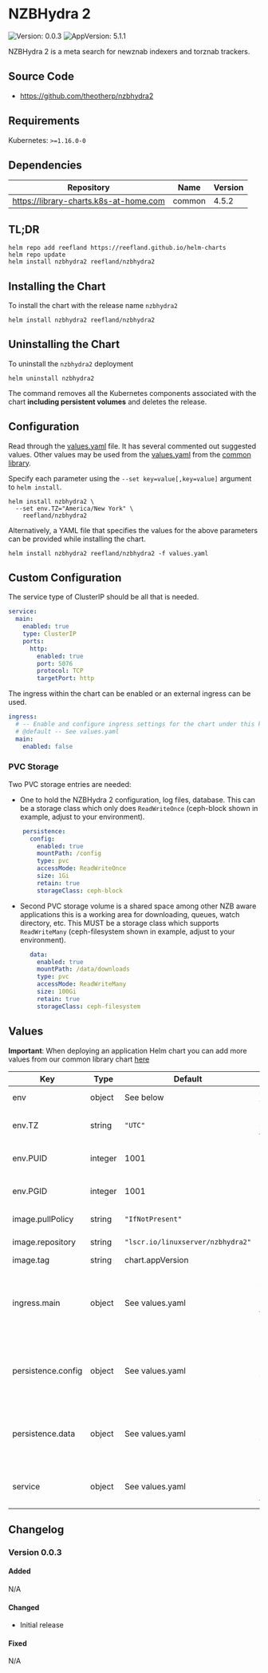 # NZBHydra 2

![Version: 0.0.3](https://img.shields.io/badge/Version-0.0.3-informational?style=flat-square) ![AppVersion: 5.1.1](https://img.shields.io/badge/AppVersion-5.1.1-informational?style=flat-square)

NZBHydra 2 is a meta search for newznab indexers and torznab trackers.

## Source Code

* <https://github.com/theotherp/nzbhydra2>

## Requirements

Kubernetes: `>=1.16.0-0`

## Dependencies

| Repository | Name | Version |
|------------|------|---------|
| <https://library-charts.k8s-at-home.com> | common | 4.5.2 |

## TL;DR

```console
helm repo add reefland https://reefland.github.io/helm-charts
helm repo update
helm install nzbhydra2 reefland/nzbhydra2
```

## Installing the Chart

To install the chart with the release name `nzbhydra2`

```console
helm install nzbhydra2 reefland/nzbhydra2
```

## Uninstalling the Chart

To uninstall the `nzbhydra2` deployment

```console
helm uninstall nzbhydra2
```

The command removes all the Kubernetes components associated with the chart **including persistent volumes** and deletes the release.

## Configuration

Read through the [values.yaml](./values.yaml) file. It has several commented out suggested values.
Other values may be used from the [values.yaml](https://github.com/reefland/helm-charts/blob/main/charts/library/common/values.yaml) from the [common library](https://github.com/k8s-at-home/library-charts/tree/main/charts/stable/common).

Specify each parameter using the `--set key=value[,key=value]` argument to `helm install`.

```console
helm install nzbhydra2 \
  --set env.TZ="America/New York" \
    reefland/nzbhydra2
```

Alternatively, a YAML file that specifies the values for the above parameters can be provided while installing the chart.

```console
helm install nzbhydra2 reefland/nzbhydra2 -f values.yaml
```

## Custom Configuration

The service type of ClusterIP should be all that is needed.

```yaml
service:
  main:
    enabled: true
    type: ClusterIP
    ports:
      http:
        enabled: true
        port: 5076
        protocol: TCP
        targetPort: http
```

The ingress within the chart can be enabled or an external ingress can be used.

```yaml
ingress:
  # -- Enable and configure ingress settings for the chart under this key.
  # @default -- See values.yaml
  main:
    enabled: false
```

### PVC Storage

Two PVC storage entries are needed:

* One to hold the NZBHydra 2 configuration, log files, database.  This can be a storage class which only does `ReadWriteOnce` (ceph-block shown in example, adjust to your environment).

```yaml
    persistence:
      config:
        enabled: true
        mountPath: /config
        type: pvc
        accessMode: ReadWriteOnce
        size: 1Gi
        retain: true
        storageClass: ceph-block
```

* Second PVC storage volume is a shared space among other NZB aware applications this is a working area for downloading, queues, watch directory, etc.  This MUST be a storage class which supports `ReadWriteMany` (ceph-filesystem shown in example, adjust to your environment).

```yaml
      data:
        enabled: true
        mountPath: /data/downloads
        type: pvc
        accessMode: ReadWriteMany
        size: 100Gi
        retain: true
        storageClass: ceph-filesystem
```

## Values

**Important**: When deploying an application Helm chart you can add more values from our common library chart [here](https://github.com/k8s-at-home/library-charts/tree/main/charts/stable/common)

| Key | Type | Default | Description |
|-----|------|---------|-------------|
| env | object | See below | environment variables. |
| env.TZ | string | `"UTC"` | Set the container timezone |
| env.PUID | integer | 1001 | Default process User ID |
| env.PGID | integer | 1001 | Default process Group ID |
| image.pullPolicy | string | `"IfNotPresent"` | image pull policy |
| image.repository | string | `"lscr.io/linuxserver/nzbhydra2"` | image repository |
| image.tag | string | chart.appVersion | image tag |
| ingress.main | object | See values.yaml | Enable and configure ingress settings for the chart under this key. |
| persistence.config | object | See values.yaml | Configure persistence settings for configuration under this key. |
| persistence.data | object | See values.yaml | Configure persistence settings for data sharing  under this key. |
| service | object | See values.yaml | Configures service settings for the chart. |

## Changelog

### Version 0.0.3

#### Added

N/A

#### Changed

* Initial release

#### Fixed

N/A
